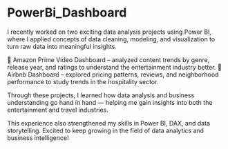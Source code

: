 # PowerBi_Dashboard
I recently worked on two exciting data analysis projects using Power BI, where I applied concepts of data cleaning, modeling, and visualization to turn raw data into meaningful insights.

🔹 Amazon Prime Video Dashboard – analyzed content trends by genre, release year, and ratings to understand the entertainment industry better.
🔹 Airbnb Dashboard – explored pricing patterns, reviews, and neighborhood performance to study trends in the hospitality sector.

Through these projects, I learned how data analysis and business understanding go hand in hand — helping me gain insights into both the entertainment and travel industries.

This experience also strengthened my skills in Power BI, DAX, and data storytelling.
Excited to keep growing in the field of data analytics and business intelligence! 
